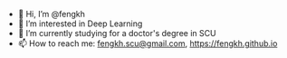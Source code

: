 - 👋 Hi, I’m @fengkh
- 👀 I’m interested in Deep Learning
- 🌱 I’m currently studying for a doctor's degree in SCU
- 📫 How to reach me: fengkh.scu@gmail.com, https://fengkh.github.io

<!---
fengkh/fengkh is a ✨ special ✨ repository because its `README.md` (this file) appears on your GitHub profile.
You can click the Preview link to take a look at your changes.
--->

